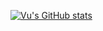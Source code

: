 [![Vu's GitHub stats](https://github-readme-stats-sigma-five.vercel.app/api?username=nphivu414&show_icons=true&theme=dracula)](https://github.com/nphivu414/github-readme-stats)
